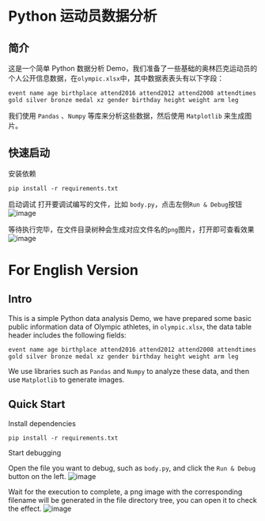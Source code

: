 # Python 运动员数据分析

## 简介
这是一个简单 Python 数据分析 Demo，我们准备了一些基础的奥林匹克运动员的个人公开信息数据，在`olympic.xlsx`中，其中数据表表头有以下字段：

```
event name age birthplace attend2016 attend2012 attend2008 attendtimes gold silver bronze medal xz gender birthday height weight arm leg
```

我们使用 `Pandas` 、`Numpy` 等库来分析这些数据，然后使用 `Matplotlib` 来生成图片。

## 快速启动

安装依赖
```
pip install -r requirements.txt
```

启动调试
打开要调试编写的文件，比如 `body.py`，点击左侧`Run & Debug`按钮
![image](https://code.byted.org/ide/demo-python-flask/uploads/ab790c1ad70337b728c28f6b7ed4e13d/image.png)

等待执行完毕，在文件目录树种会生成对应文件名的`png`图片，打开即可查看效果
![image](https://code.byted.org/ide/demo-python-flask/uploads/bc91bd1261eb9c3ccff034e866d9a908/image.png)



# For English Version

## Intro
This is a simple Python data analysis Demo, we have prepared some basic public information data of Olympic athletes, in `olympic.xlsx`, the data table header includes the following fields:

```
event name age birthplace attend2016 attend2012 attend2008 attendtimes gold silver bronze medal xz gender birthday height weight arm leg
```

We use libraries such as `Pandas` and `Numpy` to analyze these data, and then use `Matplotlib` to generate images.

## Quick Start

Install dependencies

```
pip install -r requirements.txt
```

Start debugging

Open the file you want to debug, such as `body.py`, and click the `Run & Debug` button on the left.
![image](https://code.byted.org/ide/demo-python-flask/uploads/ab790c1ad70337b728c28f6b7ed4e13d/image.png)

Wait for the execution to complete, a png image with the corresponding filename will be generated in the file directory tree, you can open it to check the effect.
![image](https://code.byted.org/ide/demo-python-flask/uploads/bc91bd1261eb9c3ccff034e866d9a908/image.png)